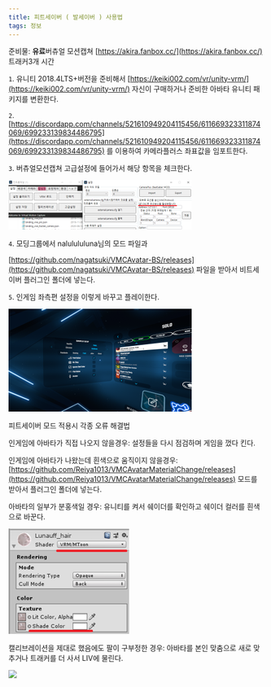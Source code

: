 ```yaml
---
title: 피트세이버 ( 발세이버 ) 사용법
tags: 정보
---
```


준비물: **유료**버츄얼 모션캡쳐
[https://akira.fanbox.cc/](https://akira.fanbox.cc/)
트래커3개
시간

`1`. 유니티 2018.4LTS+버전을 준비해서 
[https://keiki002.com/vr/unity-vrm/](https://keiki002.com/vr/unity-vrm/)
자신이 구매하거나 준비한 아바타 유니티 패키지를 변환한다.

`2`. [https://discordapp.com/channels/521610949204115456/611669323311874069/699233139834486795](https://discordapp.com/channels/521610949204115456/611669323311874069/699233139834486795) 를 이용하여 카메라플러스 좌표값을 임포트한다.

`3`. 버츄얼모션캡쳐 고급설정에 들어가서 해당 항목을 체크한다.

![](/img/feet/feet1.png)

`4`. 모딩그룹에서 nalulululuna님의 모드 파일과

[https://github.com/nagatsuki/VMCAvatar-BS/releases](https://github.com/nagatsuki/VMCAvatar-BS/releases)
파일을 받아서 비트세이버 플러그인 폴더에 넣는다.

`5`. 인게임 좌측편 설정을 이렇게 바꾸고 플레이한다.

![](/img/feet/feet2.png)

피트세이버 모드 적용시 각종 오류 해결법

인게임에 아바타가 직접 나오지 않을경우: 설정들을 다시 점검하며 게임을 껐다 킨다.

인게임에 아바타가 나왔는데 흰색으로 움직이지 않을경우: 
[https://github.com/Reiya1013/VMCAvatarMaterialChange/releases](https://github.com/Reiya1013/VMCAvatarMaterialChange/releases)
모드를 받아서 플러그인 폴더에 넣는다.

아바타의 일부가 분홍색일 경우: 유니티를 켜서 쉐이더를 확인하고 쉐이더 컬러를 흰색으로 바꾼다.

![](/img/feet/feet3.png)

캘리브레이션을 제대로 했음에도 팔이 구부정한 경우:
아바타를 본인 맞춤으로 새로 맞추거나 트래커를 더 사서 LIV에 물린다.

![](/img/feet/feet4.gif)